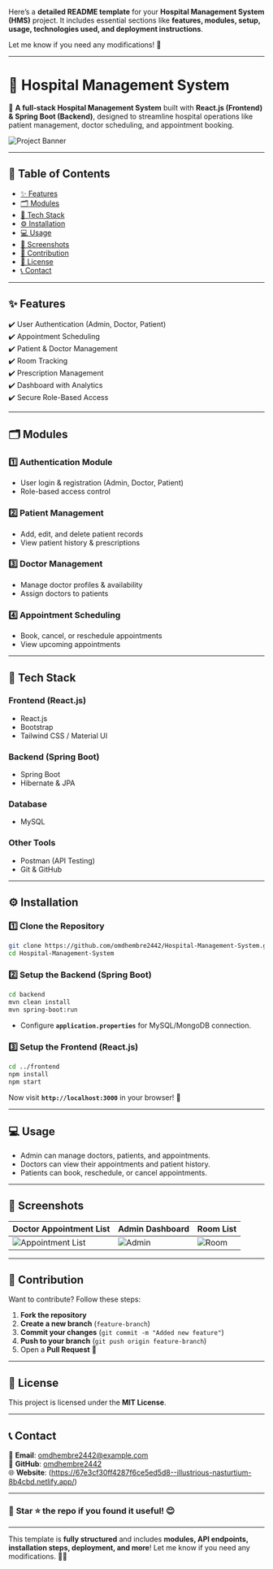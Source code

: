 Here’s a **detailed README template** for your **Hospital Management System (HMS)** project. It includes essential sections like **features, modules, setup, usage, technologies used, and deployment instructions**.  

Let me know if you need any modifications! 🚀  

---

# 🏥 **Hospital Management System**  

📌 **A full-stack Hospital Management System** built with **React.js (Frontend) & Spring Boot (Backend)**, designed to streamline hospital operations like patient management, doctor scheduling, and appointment booking.  

![Project Banner](https://github.com/omdhembre2442/Java-Hospital-Management-System-Web-Application/blob/main/frontend/src/components/image/HomePage.png) 

---

## 📜 **Table of Contents**
- [✨ Features](#-features)
- [🗂️ Modules](#️-modules)
- [🚀 Tech Stack](#-tech-stack)
- [⚙️ Installation](#️-installation)
- [💻 Usage](#-usage)
- [📸 Screenshots](#-screenshots)
- [🤝 Contribution](#-contribution)
- [📜 License](#-license)
- [📞 Contact](#-contact)

---

## ✨ **Features**
✔️ User Authentication (Admin, Doctor, Patient)  
✔️ Appointment Scheduling  
✔️ Patient & Doctor Management  
✔️ Room Tracking  
✔️ Prescription Management  
✔️ Dashboard with Analytics  
✔️ Secure Role-Based Access  

---

## 🗂️ **Modules**
### **1️⃣ Authentication Module**
- User login & registration (Admin, Doctor, Patient)
- Role-based access control

### **2️⃣ Patient Management**
- Add, edit, and delete patient records
- View patient history & prescriptions

### **3️⃣ Doctor Management**
- Manage doctor profiles & availability
- Assign doctors to patients

### **4️⃣ Appointment Scheduling**
- Book, cancel, or reschedule appointments
- View upcoming appointments

---

## 🚀 **Tech Stack**
### **Frontend (React.js)**
- React.js
- Bootstrap
- Tailwind CSS / Material UI

### **Backend (Spring Boot)**
- Spring Boot
- Hibernate & JPA

### **Database**
- MySQL

### **Other Tools**
- Postman (API Testing)
- Git & GitHub

---

## ⚙️ **Installation**
### **1️⃣ Clone the Repository**
```sh
git clone https://github.com/omdhembre2442/Hospital-Management-System.git
cd Hospital-Management-System
```

### **2️⃣ Setup the Backend (Spring Boot)**
```sh
cd backend
mvn clean install
mvn spring-boot:run
```
- Configure **`application.properties`** for MySQL/MongoDB connection.

### **3️⃣ Setup the Frontend (React.js)**
```sh
cd ../frontend
npm install
npm start
```

Now visit **`http://localhost:3000`** in your browser! 🎉  

---

## 💻 **Usage**
- Admin can manage doctors, patients, and appointments.  
- Doctors can view their appointments and patient history.  
- Patients can book, reschedule, or cancel appointments.  

---

## 📸 **Screenshots**

| Doctor Appointment List | Admin Dashboard | Room List |
|------------|----------|---------------------|
| ![Appointment List](https://github.com/omdhembre2442/Java-Hospital-Management-System-Web-Application/blob/main/frontend/src/components/image/DoctorPage.png) | ![Admin](https://github.com/omdhembre2442/Java-Hospital-Management-System-Web-Application/blob/main/frontend/src/components/image/AdminPage.png) | ![Room](https://github.com/omdhembre2442/Java-Hospital-Management-System-Web-Application/blob/main/frontend/src/components/image/RoomOccupied.png) |

---

## 🤝 **Contribution**
Want to contribute? Follow these steps:  
1. **Fork the repository**  
2. **Create a new branch** (`feature-branch`)  
3. **Commit your changes** (`git commit -m "Added new feature"`)  
4. **Push to your branch** (`git push origin feature-branch`)  
5. Open a **Pull Request** 🎉  

---

## 📜 **License**
This project is licensed under the **MIT License**.

---

## 📞 **Contact**
📧 **Email**: omdhembre2442@example.com  
🐙 **GitHub**: [omdhembre2442](https://github.com/omdhembre2442)  
🌐 **Website**: (https://67e3cf30ff4287f6ce5ed5d8--illustrious-nasturtium-8b4cbd.netlify.app/)  

---

### 🚀 **Star ⭐ the repo if you found it useful!** 😊  

---

This template is **fully structured** and includes **modules, API endpoints, installation steps, deployment, and more**! Let me know if you need any modifications. 🚀🔥

